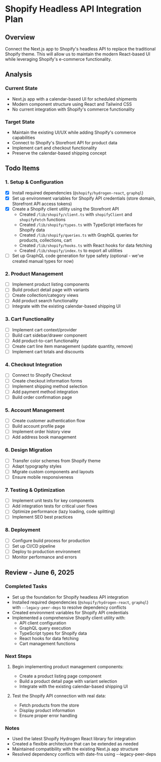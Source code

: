 # Shopify Headless API Integration Plan

## Overview
Connect the Next.js app to Shopify's headless API to replace the traditional Shopify theme. This will allow us to maintain the modern React-based UI while leveraging Shopify's e-commerce functionality.

## Analysis

### Current State
- Next.js app with a calendar-based UI for scheduled shipments
- Modern component structure using React and Tailwind CSS
- No current integration with Shopify's commerce functionality

### Target State
- Maintain the existing UI/UX while adding Shopify's commerce capabilities
- Connect to Shopify's Storefront API for product data
- Implement cart and checkout functionality
- Preserve the calendar-based shipping concept

## Todo Items

### 1. Setup & Configuration
- [x] Install required dependencies (`@shopify/hydrogen-react`, `graphql`)
- [x] Set up environment variables for Shopify API credentials (store domain, Storefront API access tokens)
- [x] Create a Shopify client utility using the Storefront API
  - Created `/lib/shopify/client.ts` with `shopifyClient` and `shopifyFetch` functions
  - Created `/lib/shopify/types.ts` with TypeScript interfaces for Shopify data
  - Created `/lib/shopify/queries.ts` with GraphQL queries for products, collections, cart
  - Created `/lib/shopify/hooks.ts` with React hooks for data fetching
  - Created `/lib/shopify/index.ts` to export all utilities
- [ ] Set up GraphQL code generation for type safety (optional - we've created manual types for now)

### 2. Product Management
- [ ] Implement product listing components
- [ ] Build product detail page with variants
- [ ] Create collection/category views
- [ ] Add product search functionality
- [ ] Integrate with the existing calendar-based shipping UI

### 3. Cart Functionality
- [ ] Implement cart context/provider
- [ ] Build cart sidebar/drawer component
- [ ] Add product-to-cart functionality
- [ ] Create cart line item management (update quantity, remove)
- [ ] Implement cart totals and discounts

### 4. Checkout Integration
- [ ] Connect to Shopify Checkout
- [ ] Create checkout information forms
- [ ] Implement shipping method selection
- [ ] Add payment method integration
- [ ] Build order confirmation page

### 5. Account Management
- [ ] Create customer authentication flow
- [ ] Build account profile page
- [ ] Implement order history view
- [ ] Add address book management

### 6. Design Migration
- [ ] Transfer color schemes from Shopify theme
- [ ] Adapt typography styles
- [ ] Migrate custom components and layouts
- [ ] Ensure mobile responsiveness

### 7. Testing & Optimization
- [ ] Implement unit tests for key components
- [ ] Add integration tests for critical user flows
- [ ] Optimize performance (lazy loading, code splitting)
- [ ] Implement SEO best practices

### 8. Deployment
- [ ] Configure build process for production
- [ ] Set up CI/CD pipeline
- [ ] Deploy to production environment
- [ ] Monitor performance and errors

## Review - June 6, 2025

### Completed Tasks
- Set up the foundation for Shopify headless API integration
- Installed required dependencies (`@shopify/hydrogen-react`, `graphql`) with `--legacy-peer-deps` to resolve dependency conflicts
- Created environment variables for Shopify API credentials
- Implemented a comprehensive Shopify client utility with:
  - API client configuration
  - GraphQL query execution
  - TypeScript types for Shopify data
  - React hooks for data fetching
  - Cart management functions

### Next Steps
1. Begin implementing product management components:
   - Create a product listing page component
   - Build a product detail page with variant selection
   - Integrate with the existing calendar-based shipping UI

2. Test the Shopify API connection with real data:
   - Fetch products from the store
   - Display product information
   - Ensure proper error handling

### Notes
- Used the latest Shopify Hydrogen React library for integration
- Created a flexible architecture that can be extended as needed
- Maintained compatibility with the existing Next.js app structure
- Resolved dependency conflicts with date-fns using --legacy-peer-deps
